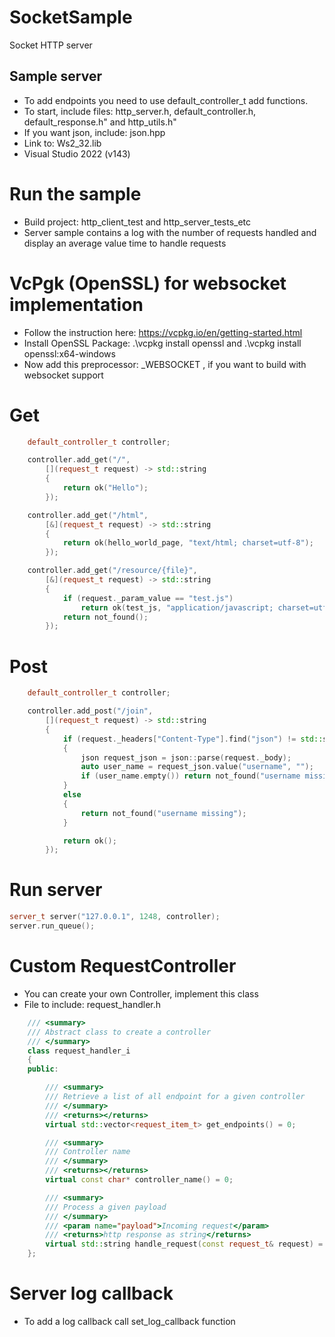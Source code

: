 # SocketSample
Socket HTTP server

## Sample server
* To add endpoints you need to use default_controller_t add functions.
* To start, include files: http_server.h, default_controller.h, default_response.h" and http_utils.h"
* If you want json, include: json.hpp
* Link to: Ws2_32.lib
* Visual Studio 2022 (v143)

# Run the sample
* Build project: http_client_test and http_server_tests_etc
* Server sample contains a log with the number of requests handled and display an average value time to handle requests

# VcPgk (OpenSSL) for websocket implementation
* Follow the instruction here: https://vcpkg.io/en/getting-started.html
* Install OpenSSL Package: .\vcpkg install openssl and .\vcpkg install openssl:x64-windows
* Now add this preprocessor: _WEBSOCKET , if you want to build with websocket support

# Get
```c++
	default_controller_t controller;

	controller.add_get("/",
		[](request_t request) -> std::string
		{
			return ok("Hello");
		});

	controller.add_get("/html",
		[&](request_t request) -> std::string
		{
			return ok(hello_world_page, "text/html; charset=utf-8");
		});

	controller.add_get("/resource/{file}",
		[&](request_t request) -> std::string
		{
			if (request._param_value == "test.js")
				return ok(test_js, "application/javascript; charset=utf-8");
			return not_found();
		});
```

# Post
```c++
	default_controller_t controller;

	controller.add_post("/join",
		[](request_t request) -> std::string
		{
			if (request._headers["Content-Type"].find("json") != std::string::npos)
			{
				json request_json = json::parse(request._body);
				auto user_name = request_json.value("username", "");
				if (user_name.empty()) return not_found("username missing");
			}
			else
			{
				return not_found("username missing");
			}

			return ok();
		});
```

# Run server
```c++
server_t server("127.0.0.1", 1248, controller);
server.run_queue();
```

# Custom RequestController
* You can create your own Controller, implement this class
* File to include: request_handler.h
```c++
	/// <summary>
	/// Abstract class to create a controller
	/// </summary>
	class request_handler_i
	{
	public:

		/// <summary>
		/// Retrieve a list of all endpoint for a given controller
		/// </summary>
		/// <returns></returns>
		virtual std::vector<request_item_t> get_endpoints() = 0;

		/// <summary>
		/// Controller name
		/// </summary>
		/// <returns></returns>
		virtual const char* controller_name() = 0;

		/// <summary>
		/// Process a given payload
		/// </summary>
		/// <param name="payload">Incoming request</param>
		/// <returns>http response as string</returns>
		virtual std::string handle_request(const request_t& request) = 0;
	};
```
# Server log callback
* To add a log callback call set_log_callback function